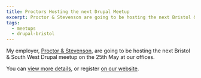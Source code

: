 ```yaml
---
title: Proctors Hosting the next Drupal Meetup
excerpt: Proctor & Stevenson are going to be hosting the next Bristol & South West Drupal meetup.
tags:
  - meetups
  - drupal-bristol
---
```

My employer, [Proctor & Stevenson](http://www.proctors.co.uk), are going to be hosting the next Bristol & South West Drupal meetup on the 25th May at our offices.

You can [view more details](http://groups.drupal.org/node/147324), or register [on our website](http://www.proctors.co.uk/Drupal-SWUG-Meetup).
